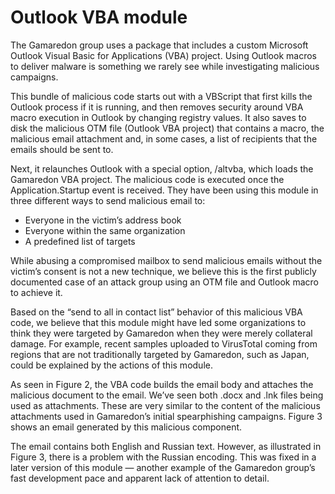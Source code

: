 # Outlook VBA module
The Gamaredon group uses a package that includes a custom Microsoft Outlook Visual Basic for Applications (VBA) project. Using Outlook macros to deliver malware is something we rarely see while investigating malicious campaigns.

This bundle of malicious code starts out with a VBScript that first kills the Outlook process if it is running, and then removes security around VBA macro execution in Outlook by changing registry values. It also saves to disk the malicious OTM file (Outlook VBA project) that contains a macro, the malicious email attachment and, in some cases, a list of recipients that the emails should be sent to.

Next, it relaunches Outlook with a special option, /altvba, which loads the Gamaredon VBA project. The malicious code is executed once the Application.Startup event is received. They have been using this module in three different ways to send malicious email to:
- Everyone in the victim’s address book
- Everyone within the same organization
- A predefined list of targets

While abusing a compromised mailbox to send malicious emails without the victim’s consent is not a new technique, we believe this is the first publicly documented case of an attack group using an OTM file and Outlook macro to achieve it.

Based on the “send to all in contact list” behavior of this malicious VBA code, we believe that this module might have led some organizations to think they were targeted by Gamaredon when they were merely collateral damage. For example, recent samples uploaded to VirusTotal coming from regions that are not traditionally targeted by Gamaredon, such as Japan, could be explained by the actions of this module.

As seen in Figure 2, the VBA code builds the email body and attaches the malicious document to the email. We’ve seen both .docx and .lnk files being used as attachments. These are very similar to the content of the malicious attachments used in Gamaredon’s initial spearphishing campaigns. Figure 3 shows an email generated by this malicious component.

The email contains both English and Russian text. However, as illustrated in Figure 3, there is a problem with the Russian encoding. This was fixed in a later version of this module — another example of the Gamaredon group’s fast development pace and apparent lack of attention to detail.

